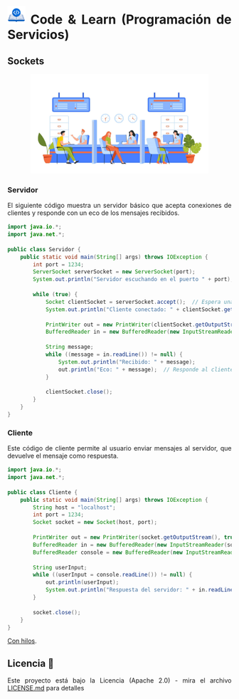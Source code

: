 <div align="justify">

# <img src=../../../images/coding-book.png width="40"> Code & Learn (Programación de Servicios)

## Sockets

<div align="center">
<img src=images/client-request.png width="400">
</div>

### Servidor

El siguiente código muestra un servidor básico que acepta conexiones de clientes y responde con un eco de los mensajes recibidos.

```java
import java.io.*;
import java.net.*;

public class Servidor {
    public static void main(String[] args) throws IOException {
        int port = 1234;
        ServerSocket serverSocket = new ServerSocket(port);
        System.out.println("Servidor escuchando en el puerto " + port);

        while (true) {
            Socket clientSocket = serverSocket.accept();  // Espera una conexión de cliente
            System.out.println("Cliente conectado: " + clientSocket.getInetAddress());

            PrintWriter out = new PrintWriter(clientSocket.getOutputStream(), true);
            BufferedReader in = new BufferedReader(new InputStreamReader(clientSocket.getInputStream()));

            String message;
            while ((message = in.readLine()) != null) {
                System.out.println("Recibido: " + message);
                out.println("Eco: " + message);  // Responde al cliente
            }

            clientSocket.close();
        }
    }
}
```

### Cliente

Este código de cliente permite al usuario enviar mensajes al servidor, que devuelve el mensaje como respuesta.

```java
import java.io.*;
import java.net.*;

public class Cliente {
    public static void main(String[] args) throws IOException {
        String host = "localhost";
        int port = 1234;
        Socket socket = new Socket(host, port);

        PrintWriter out = new PrintWriter(socket.getOutputStream(), true);
        BufferedReader in = new BufferedReader(new InputStreamReader(socket.getInputStream()));
        BufferedReader console = new BufferedReader(new InputStreamReader(System.in));

        String userInput;
        while ((userInput = console.readLine()) != null) {
            out.println(userInput); 
            System.out.println("Respuesta del servidor: " + in.readLine());
        }

        socket.close();
    }
}
```

[Con hilos](RC-4.md).

## Licencia 📄

Este proyecto está bajo la Licencia (Apache 2.0) - mira el archivo [LICENSE.md](../../../LICENSE) para detalles

</div>